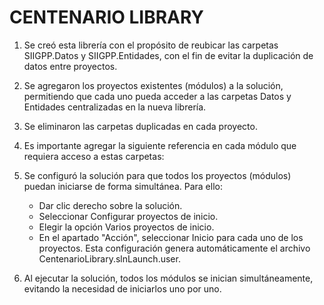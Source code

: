 # CENTENARIO LIBRARY #

1. Se creó esta librería con el propósito de reubicar las carpetas SIIGPP.Datos y SIIGPP.Entidades, con el fin de evitar la duplicación de datos entre proyectos.

2. Se agregaron los proyectos existentes (módulos) a la solución, permitiendo que cada uno pueda acceder a las carpetas Datos y Entidades centralizadas en la nueva librería.

3. Se eliminaron las carpetas duplicadas en cada proyecto.

4. Es importante agregar la siguiente referencia en cada módulo que requiera acceso a estas carpetas:

	<ItemGroup>
		<ProjectReference Include="..\CentenarioLibrary\CentenarioLibrary.csproj" />
	</ItemGroup>

5. Se configuró la solución para que todos los proyectos (módulos) puedan iniciarse de forma simultánea. Para ello:

	* Dar clic derecho sobre la solución.
	* Seleccionar Configurar proyectos de inicio.
	* Elegir la opción Varios proyectos de inicio.
	* En el apartado "Acción", seleccionar Inicio para cada uno de los proyectos.
   Esta configuración genera automáticamente el archivo CentenarioLibrary.slnLaunch.user.

6. Al ejecutar la solución, todos los módulos se inician simultáneamente, evitando la necesidad de iniciarlos uno por uno.
